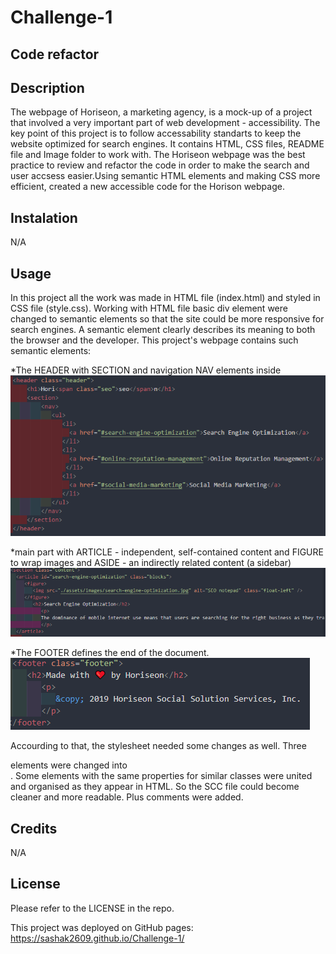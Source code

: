 # Challenge-1
## Code refactor

## Description
The webpage of Horiseon, a marketing agency, is a mock-up of a project that involved a very important part of web development - accessibility. The key point of this project is to follow accessability standarts to keep the website optimized for search engines. It contains HTML, CSS files, README file and Image folder to work with. The Horiseon webpage was the best practice to review and refactor the code in order to make the search and user accsess easier.Using semantic HTML elements and making CSS more efficient, created a new accessible code for the Horison webpage.

## Instalation
N/A

## Usage
In this project all the work was made in HTML file (index.html) and styled in CSS file (style.css). Working with HTML file basic div element were changed to semantic elements so that the site could be more responsive for search engines. A semantic element clearly describes its meaning to both the browser and the developer. This project's webpage contains such semantic elements:

*The HEADER with SECTION and navigation NAV elements inside
![alt text](assets/images/Header.png)

*main part with ARTICLE - independent, self-contained content and FIGURE to wrap images and ASIDE - an indirectly related content (a sidebar)
![alt text](assets/images/Main.png)

*The FOOTER defines the end of the document.
![alt text](assets/images/Footer.png)

Accourding to that, the stylesheet needed some changes as well. Three <div> elements were changed into <section>. Some elements with the same properties for similar classes were united and organised as they appear in HTML. So the SCC file could become cleaner and more readable. Plus comments were added.

## Credits
N/A

## License
Please refer to the LICENSE in the repo.
  
  This project was deployed on GitHub pages: https://sashak2609.github.io/Challenge-1/
